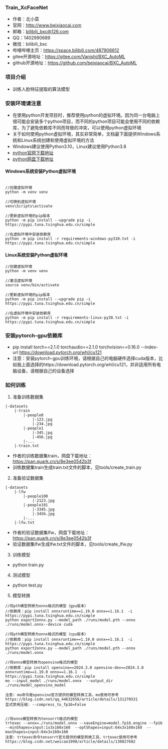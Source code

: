 ### Train_XcFaceNet
* 作者：北小菜 
* 官网：http://www.beixiaocai.com
* 邮箱：bilibili_bxc@126.com
* QQ：1402990689
* 微信：bilibili_bxc
* 哔哩哔哩主页：https://space.bilibili.com/487906612
* gitee开源地址：https://gitee.com/Vanishi/BXC_AutoML
* github开源地址：https://github.com/beixiaocai/BXC_AutoML

### 项目介绍
* 训练人脸特征提取的算法模型

### 安装环境请注意
* 在使用python开发项目时，推荐使用python的虚拟环境。因为同一台电脑上很可能会安装多个python项目，而不同的python项目可能会使用不同的依赖库，为了避免依赖库不同而导致的冲突，可以使用python虚拟环境
* 关于如何使用python虚拟环境，其实非常简单，文档最下面提供Windows系统和Linux系统创建和使用虚拟环境的方法
* Windows建议使用Python3.10，Linux建议使用Python3.8
* [python官网下载地址](https://www.python.org/getit/)
* [python网盘下载地址](https://pan.quark.cn/s/72df133d1343)

#### Windows系统安装Python虚拟环境
~~~

//创建虚拟环境
python -m venv venv

//切换到虚拟环境
venv\Scripts\activate

//更新虚拟环境的pip版本
python -m pip install --upgrade pip -i https://pypi.tuna.tsinghua.edu.cn/simple

//在虚拟环境中安装依赖库
python -m pip install -r requirements-windows-py310.txt -i https://pypi.tuna.tsinghua.edu.cn/simple
~~~

#### Linux系统安装Python虚拟环境

~~~
//创建虚拟环境
python -m venv venv

//激活虚拟环境
source venv/bin/activate

//更新虚拟环境的pip版本
python -m pip install --upgrade pip -i https://pypi.tuna.tsinghua.edu.cn/simple

//在虚拟环境中安装依赖库
python -m pip install -r requirements-linux-py38.txt -i https://pypi.tuna.tsinghua.edu.cn/simple

~~~

### 安装pytorch-gpu依赖库
* pip install torch==2.1.0 torchaudio==2.1.0 torchvision==0.16.0 --index-url https://download.pytorch.org/whl/cu121
* 注意：安装pytorch-gpu训练环境，请根据自己的电脑硬件选择cuda版本，比如我上面选择的https://download.pytorch.org/whl/cu121，并非适用所有电脑设备，请根据自己的设备选择

### 如何训练

1. 准备训练数据集
```
|-datasets
    |-train
        |-people0
            |-123.jpg
            |-234.jpg
        |-people1
            |-345.jpg
            |-456.jpg
        |-...
    |-train.txt
```  
* 作者的训练数据集train，网盘下载地址：https://pan.quark.cn/s/8e3ee0542b3f
* 训练数据集train生成train.txt文件的脚本，见tools/create_train.py

2. 准备验证数据集
```
|-datasets
    |-lfw
        |-people100
            |-2123.jpg
        |-people101
            |-3345.jpg
            |-3456.jpg
        |-...
    |-lfw.txt
```  
* 作者的验证数据集lfw，网盘下载地址：https://pan.quark.cn/s/8e3ee0542b3f
* 验证数据集lfw生成lfw.txt文件的脚本，见tools/create_lfw.py

3. 训练模型
* python train.py

4. 测试模型 
* python test.py

5. 模型转换
~~~
//将pth模型转换为onnx格式的模型（gpu版本）
//依赖库：pip install onnxruntime==1.19.0 onnx==1.16.1  -i https://pypi.tuna.tsinghua.edu.cn/simple
python export2onnx.py --model_path ./runs/model.pth --onnx ./runs/model.onnx--device cuda

//将pth模型转换为onnx格式的模型（cpu版本）
//依赖库：pip install onnxruntime==1.19.0 onnx==1.16.1  -i https://pypi.tuna.tsinghua.edu.cn/simple
python export2onnx.py --model_path ./runs/model.pth --onnx ./runs/model.onnx

//将onnx模型转换为openvino格式的模型
//依赖库：pip install openvino==2024.3.0 openvino-dev==2024.3.0 onnxruntime==1.19.0 onnx==1.16.1  -i https://pypi.tuna.tsinghua.edu.cn/simple
mo --input_model ./runs/model.onnx  --output_dir ./runs/model_openvino_model

注意: mo命令是openvino官方提供的模型转换工具，mo使用可参考 https://blog.csdn.net/qq_44632658/article/details/131270531
显式禁用压缩: --compress_to_fp16=False


//将onnx模型转换为tensorrt格式的模型
trtexec --onnx=./runs/model.onnx --saveEngine=model.fp16.engine --fp16 --minShapes=input:1x3x160x160  --optShapes=input:64x3x160x160  --maxShapes=input:64x3x160x160
注意: trtexec命令tensorrt官方提供的模型转换工具，trtexec使用可参考 https://blog.csdn.net/weicao1990/article/details/130827602

~~~



